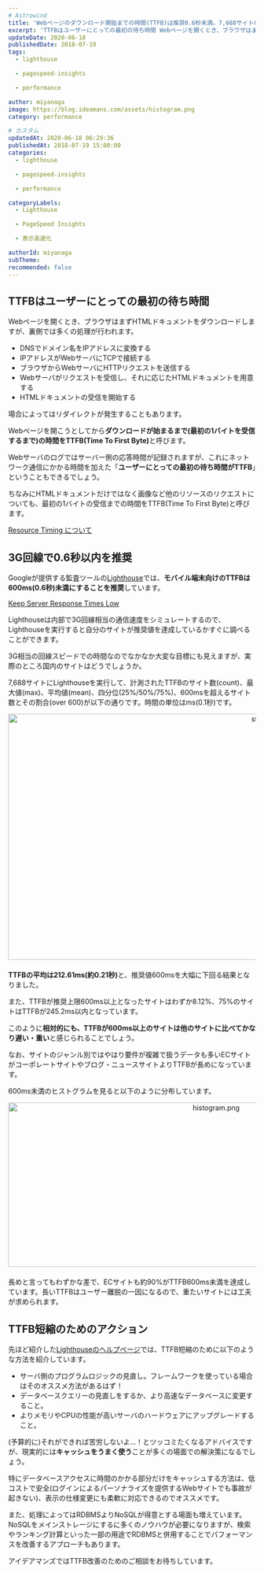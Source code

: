 ```yaml
---
# Astrowind
title: 'Webページのダウンロード開始までの時間(TTFB)は推奨0.6秒未満。7,688サイトの約92%がクリア'
excerpt: 'TTFBはユーザーにとっての最初の待ち時間 Webページを開くとき、ブラウザはま...'
updateDate: 2020-06-18
publishedDate: 2018-07-19
tags: 
  - lighthouse

  - pagespeed-insights

  - performance

author: miyanaga
image: https://blog.ideamans.com/assets/histogram.png
category: performance

# カスタム
updatedAt: 2020-06-18 06:29:36
publishedAt: 2018-07-19 15:00:00
categories: 
  - lighthouse

  - pagespeed-insights

  - performance

categoryLabels: 
  - Lighthouse

  - PageSpeed Insights

  - 表示高速化

authorId: miyanaga
subTheme: 
recommended: false
---
```


<h2>TTFBはユーザーにとっての最初の待ち時間</h2>
<p>Webページを開くとき、ブラウザはまずHTMLドキュメントをダウンロードしますが、裏側では多くの処理が行われます。</p>
<ul><li>DNSでドメイン名をIPアドレスに変換する</li><li>IPアドレスがWebサーバにTCPで接続する</li><li>ブラウザからWebサーバにHTTPリクエストを送信する</li><li>Webサーバがリクエストを受信し、それに応じたHTMLドキュメントを用意する</li><li>HTMLドキュメントの受信を開始する</li></ul>
<p>場合によってはリダイレクトが発生することもあります。</p>
<p>Webページを開こうとしてから<strong>ダウンロードが始まるまで(最初の1バイトを受信するまで)の時間をTTFB(Time To First Byte)</strong>と呼びます。</p>
<p>Webサーバのログではサーバー側の応答時間が記録されますが、これにネットワーク通信にかかる時間を加えた「<strong>ユーザーにとっての最初の待ち時間がTTFB</strong>」ということもできるでしょう。</p>
<p>ちなみにHTMLドキュメントだけではなく画像など他のリソースのリクエストについても、最初の1バイトの受信までの時間をTTFB(Time To First Byte)と呼びます。</p>
<p><a href="https://developers.google.com/web/tools/chrome-devtools/network-performance/understanding-resource-timing?hl=ja">Resource Timing について</a></p>

<h2>3G回線で0.6秒以内を推奨</h2>
<p>Googleが提供する監査ツールの<a href="https://developers.google.com/web/tools/lighthouse/?hl=ja">Lighthouse</a>では、<strong>モバイル端末向けのTTFBは600ms(0.6秒)未満にすることを推奨</strong>しています。</p>
<p><a href="https://developers.google.com/web/tools/lighthouse/audits/ttfb">Keep Server Response Times Low</a></p>
<p>Lighthouseは内部で3G回線相当の通信速度をシミュレートするので、Lighthouseを実行すると自分のサイトが推奨値を達成しているかすぐに調べることができます。</p>
<p>3G相当の回線スピードでの時間なのでなかなか大変な目標にも見えますが、実際のところ国内のサイトはどうでしょうか。</p>
<p>7,688サイトにLighthouseを実行して、計測されたTTFBのサイト数(count)、最大値(max)、平均値(mean)、四分位(25%/50%/75%)、600msを超えるサイト数とその割合(over 600)が以下の通りです。時間の単位はms(0.1秒)です。</p>
<p> </p>
<p><img alt="statistics.png" src="https://blog.ideamans.com/assets/statistics.png" width="1062" height="500" class="mt-image-center" style="text-align: center; display: block; margin: 0 auto 20px;"></p>
<p><strong>TTFBの平均は212.61ms(約0.21秒)</strong>と、推奨値600msを大幅に下回る結果となりました。</p>
<p>また、TTFBが推奨上限600ms以上となったサイトはわずか8.12%、75%のサイトはTTFBが245.2ms以内となっています。</p>
<p>このように<strong>相対的にも、TTFBが600ms以上のサイトは他のサイトに比べてかなり遅い・重い</strong>と感じられることでしょう。</p>
<p>なお、サイトのジャンル別ではやはり要件が複雑で扱うデータも多いECサイトがコーポレートサイトやブログ・ニュースサイトよりTTFBが長めになっています。</p>
<p>600ms未満のヒストグラムを見ると以下のように分布しています。</p>
<p><img alt="histogram.png" src="https://blog.ideamans.com/assets/histogram.png" width="831" height="334" class="mt-image-center" style="text-align: center; display: block; margin: 0 auto 20px;"></p>
<p>長めと言ってもわずかな差で、ECサイトも約90%がTTFB600ms未満を達成しています。長いTTFBはユーザー離脱の一因になるので、重たいサイトには工夫が求められます。</p>
<h2>TTFB短縮のためのアクション</h2>
<p>先ほど紹介した<a href="https://developers.google.com/web/tools/lighthouse/audits/ttfb">Lighthouseのヘルプページ</a>では、TTFB短縮のために以下のような方法を紹介しています。</p>
<ul><li>サーバ側のプログラムロジックの見直し。フレームワークを使っている場合はそのオススメ方法があるはず！</li><li>データベースクエリーの見直しをするか、より高速なデータベースに変更すること。</li><li>よりメモリやCPUの性能が高いサーバのハードウェアにアップグレードすること。</li></ul>
<p>(予算的に)それができれば苦労しないよ...！とツッコミたくなるアドバイスですが、現実的には<strong>キャッシュをうまく使う</strong>ことが多くの場面での解決策になるでしょう。</p>
<p>特にデータベースアクセスに時間のかかる部分だけをキャッシュする方法は、低コストで安全(ログインによるパーソナライズを提供するWebサイトでも事故が起きない)、表示の仕様変更にも柔軟に対応できるのでオススメです。</p>
<p>また、処理によってはRDBMSよりNoSQLが得意とする場面も増えています。NoSQLをメインストレージにするに多くのノウハウが必要になりますが、検索やランキング計算といった一部の用途でRDBMSと併用することでパフォーマンスを改善するアプローチもあります。</p>
<p>アイデアマンズではTTFB改善のためのご相談をお待ちしています。</p>